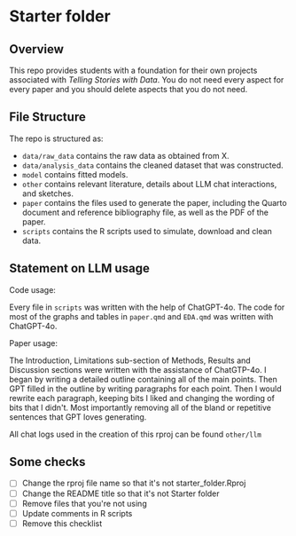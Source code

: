 # Starter folder

## Overview

This repo provides students with a foundation for their own projects associated with *Telling Stories with Data*. You do not need every aspect for every paper and you should delete aspects that you do not need.


## File Structure

The repo is structured as:

-   `data/raw_data` contains the raw data as obtained from X.
-   `data/analysis_data` contains the cleaned dataset that was constructed.
-   `model` contains fitted models. 
-   `other` contains relevant literature, details about LLM chat interactions, and sketches.
-   `paper` contains the files used to generate the paper, including the Quarto document and reference bibliography file, as well as the PDF of the paper. 
-   `scripts` contains the R scripts used to simulate, download and clean data.


## Statement on LLM usage

Code usage:

Every file in `scripts` was written with the help of ChatGPT-4o. The code for most of the graphs and tables in `paper.qmd` and `EDA.qmd` was written with ChatGPT-4o.

Paper usage:

The Introduction, Limitations sub-section of Methods, Results and Discussion sections were written with the assistance of ChatGTP-4o. I began by writing a detailed outline containing all of the main points. Then GPT filled in the outline by writing paragraphs for each point. Then I would rewrite each paragraph, keeping bits I liked and changing the wording of bits that I didn't. Most importantly removing all of the bland or repetitive sentences that GPT loves generating.

All chat logs used in the creation of this rproj can be found `other/llm`

## Some checks

- [ ] Change the rproj file name so that it's not starter_folder.Rproj
- [ ] Change the README title so that it's not Starter folder
- [ ] Remove files that you're not using
- [ ] Update comments in R scripts
- [ ] Remove this checklist